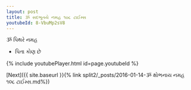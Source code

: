 ```yaml
---
layout: post
title: ૐ સદભૂતયે નમહ ૧૦૮ ટાઈમ્સ
youtubeId: 8-VbuMp2sV8
---
```

 
 
 ૐ પિથરે નમહ  
 
 -  પિતા કોણ છે 
 
  
 
  
 
 
 
 
 
 


{% include youtubePlayer.html id=page.youtubeId %}
 
[Next]({{ site.baseurl }}{% link  split2/_posts/2016-01-14-ૐ ક્ષોભનાય નમહ ૧૦૮ ટાઈમ્સ.md%})
 
